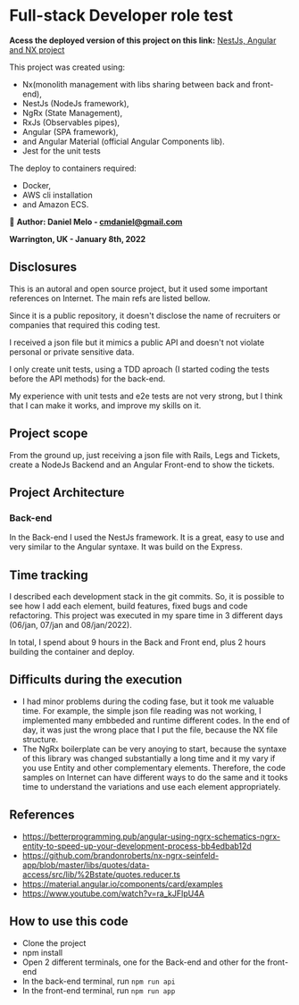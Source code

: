 

# Full-stack Developer role test


**Acess the deployed version of this project on this link:**
<a href="https://www.industria-i.com.br/" target="_blank">NestJs, Angular and NX project</a>

<p>This project was created using:
  <ul>
    <li>Nx(monolith management with libs sharing between back and front-end),</li>
    <li>NestJs (NodeJs framework),</li>
    <li>NgRx (State Management),</li>
    <li>RxJs (Observables pipes),</li>
    <li>Angular (SPA framework),</li>
    <li>and Angular Material (official Angular Components lib).</li>
    <li> Jest for the unit tests</li>
  </ul>     
</p>
<p>The deploy to containers required:
  <ul>
    <li>Docker,</li>
    <li>AWS cli installation</li>
    <li>and Amazon ECS.</li>
   </ul>
  </p>

🔎 **Author: Daniel Melo - cmdaniel@gmail.com**

  **Warrington, UK - January 8th, 2022**


## Disclosures

<p>This is an autoral and open source project, but it used some important references on Internet. The main refs are listed bellow.</p>
<p>Since it is a public repository, it doesn't disclose the name of recruiters or companies that required this coding test.</p>
<p>I received a json file but it mimics a public API and doesn't not violate personal or private sensitive data.</p>
<p>I only create unit tests, using a TDD aproach (I started coding the tests before the API methods) for the back-end.</p>
<p>My experience with unit tests and e2e tests are not very strong, but I think that I can make it works, and improve my skills on it.</p>

## Project scope
<p>From the ground up, just receiving a json file with Rails, Legs and Tickets, create a NodeJs Backend and an Angular Front-end to show the tickets.</p>

## Project Architecture

### Back-end
In the Back-end I used the NestJs framework. It is a great, easy to use and very similar to the Angular syntaxe. It was build on the Express.


## Time tracking
<p>I described each development stack in the git commits. So, it is possible to see how I add each element, build features, fixed bugs and code refactoring.
This project was executed in my spare time in 3 different days (06/jan, 07/jan and 08/jan/2022). </p>
<p>In total, I spend about 9 hours in the Back and Front end, plus 2 hours building the container and deploy.</p>

## Difficults during the execution
- I had minor problems during the coding fase, but it took me valuable time. For example, the simple json file reading was not working, I implemented many embbeded and runtime different codes. In the end of day, it was just the wrong place that I put the file, because the NX file structure.
- The NgRx boilerplate can be very anoying to start, because the syntaxe of this library was changed substantially a long time and it my vary if you use Entity and other complementary elements. Therefore, the code samples on Internet can have different ways to do the same and it tooks time to understand the variations and use each element appropriately.

## References

- https://betterprogramming.pub/angular-using-ngrx-schematics-ngrx-entity-to-speed-up-your-development-process-bb4edbab12d
- https://github.com/brandonroberts/nx-ngrx-seinfeld-app/blob/master/libs/quotes/data-access/src/lib/%2Bstate/quotes.reducer.ts
- https://material.angular.io/components/card/examples
- https://www.youtube.com/watch?v=ra_kJFIpU4A



## How to use this code

- Clone the project
- npm install
- Open 2 different terminals, one for the Back-end and other for the front-end
- In the back-end terminal, run `npm run api`
- In the front-end terminal, run `npm run app`







